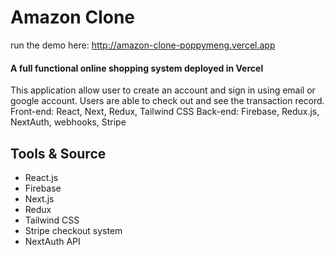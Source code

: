 
# Amazon Clone
run the demo here: http://amazon-clone-poppymeng.vercel.app

#### A full functional online shopping system deployed in Vercel
This application allow user to create an account and sign in using email or google account. 
Users are able to check out and see the transaction record.
Front-end: React, Next, Redux, Tailwind CSS
Back-end: Firebase, Redux.js, NextAuth, webhooks, Stripe


## Tools & Source
- React.js
- Firebase
- Next.js
- Redux
- Tailwind CSS
- Stripe checkout system
- NextAuth API




